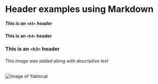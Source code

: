 # Header examples using Markdown

##### This is an `<h5>` header

#### This is an `<h4>` header

### This is an `<h3>` header

###### This image was added along with descriptive text

![Image of Yaktocat](https://octodex.github.com/images/yaktocat.png)
